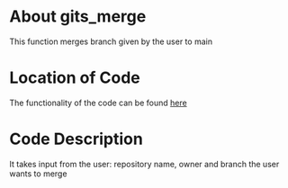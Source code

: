 # About gits_merge

This function merges branch given by the user to main

# Location of Code

The functionality of the code can be found [here](https://github.com/psvkaushik/Group50_Proj2/blob/main/src/gits_merge.py)

# Code Description

It takes input from the user: repository name, owner and branch the user wants to merge
